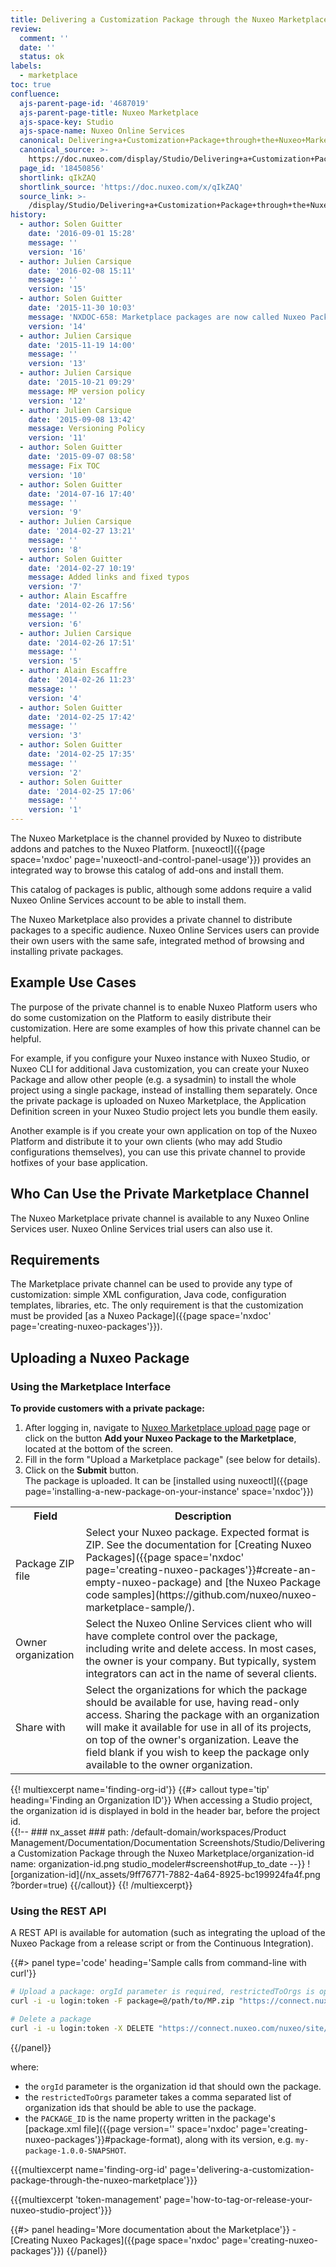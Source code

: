 ```yaml
---
title: Delivering a Customization Package through the Nuxeo Marketplace
review:
  comment: ''
  date: ''
  status: ok
labels:
  - marketplace
toc: true
confluence:
  ajs-parent-page-id: '4687019'
  ajs-parent-page-title: Nuxeo Marketplace
  ajs-space-key: Studio
  ajs-space-name: Nuxeo Online Services
  canonical: Delivering+a+Customization+Package+through+the+Nuxeo+Marketplace
  canonical_source: >-
    https://doc.nuxeo.com/display/Studio/Delivering+a+Customization+Package+through+the+Nuxeo+Marketplace
  page_id: '18450856'
  shortlink: qIkZAQ
  shortlink_source: 'https://doc.nuxeo.com/x/qIkZAQ'
  source_link: >-
    /display/Studio/Delivering+a+Customization+Package+through+the+Nuxeo+Marketplace
history:
  - author: Solen Guitter
    date: '2016-09-01 15:28'
    message: ''
    version: '16'
  - author: Julien Carsique
    date: '2016-02-08 15:11'
    message: ''
    version: '15'
  - author: Solen Guitter
    date: '2015-11-30 10:03'
    message: 'NXDOC-658: Marketplace packages are now called Nuxeo Packages'
    version: '14'
  - author: Julien Carsique
    date: '2015-11-19 14:00'
    message: ''
    version: '13'
  - author: Julien Carsique
    date: '2015-10-21 09:29'
    message: MP version policy
    version: '12'
  - author: Julien Carsique
    date: '2015-09-08 13:42'
    message: Versioning Policy
    version: '11'
  - author: Solen Guitter
    date: '2015-09-07 08:58'
    message: Fix TOC
    version: '10'
  - author: Solen Guitter
    date: '2014-07-16 17:40'
    message: ''
    version: '9'
  - author: Julien Carsique
    date: '2014-02-27 13:21'
    message: ''
    version: '8'
  - author: Solen Guitter
    date: '2014-02-27 10:19'
    message: Added links and fixed typos
    version: '7'
  - author: Alain Escaffre
    date: '2014-02-26 17:56'
    message: ''
    version: '6'
  - author: Julien Carsique
    date: '2014-02-26 17:51'
    message: ''
    version: '5'
  - author: Alain Escaffre
    date: '2014-02-26 11:23'
    message: ''
    version: '4'
  - author: Solen Guitter
    date: '2014-02-25 17:42'
    message: ''
    version: '3'
  - author: Solen Guitter
    date: '2014-02-25 17:35'
    message: ''
    version: '2'
  - author: Solen Guitter
    date: '2014-02-25 17:06'
    message: ''
    version: '1'
---
```


The Nuxeo Marketplace is the channel provided by Nuxeo to distribute addons and patches to the Nuxeo Platform. [nuxeoctl]({{page space='nxdoc' page='nuxeoctl-and-control-panel-usage'}}) provides an integrated way to browse this catalog of add-ons and install them.

This catalog of packages is public, although some addons require a valid Nuxeo Online Services account to be able to install them.

The Nuxeo Marketplace also provides a private channel to distribute packages to a specific audience. Nuxeo Online Services users can provide their own users with the same safe, integrated method of browsing and installing private packages.

## Example Use Cases

The purpose of the private channel is to enable Nuxeo Platform users who do some customization on the Platform to easily distribute their customization. Here are some examples of how this private channel can be helpful.

For example, if you configure your Nuxeo instance with Nuxeo Studio, or Nuxeo CLI for additional Java customization, you can create your Nuxeo Package and allow other people (e.g. a sysadmin) to install the whole project using a single package, instead of installing them separately. Once the private package is uploaded on Nuxeo Marketplace, the Application Definition screen in your Nuxeo Studio project lets you bundle them easily.

Another example is if you create your own application on top of the Nuxeo Platform and distribute it to your own clients (who may add Studio configurations themselves), you can use this private channel to provide hotfixes of your base application.

## Who Can Use the Private Marketplace Channel

The Nuxeo Marketplace private channel is available to any Nuxeo Online Services user. Nuxeo Online Services trial users can also use it.

## Requirements

The Marketplace private channel can be used to provide any type of customization: simple XML configuration, Java code, configuration templates, libraries, etc. The only requirement is that the customization must be provided [as a Nuxeo Package]({{page space='nxdoc' page='creating-nuxeo-packages'}}).

## Uploading a Nuxeo Package

### Using the Marketplace Interface

**To provide customers with a private package:**

1. After logging in, navigate to [Nuxeo Marketplace upload page](https://connect.nuxeo.com/nuxeo/site/marketplace/upload) page or click on the button **Add your Nuxeo Package to the Marketplace**, located at the bottom of the screen.
2. Fill in the form "Upload a Marketplace package" (see below for details).
3. Click on the **Submit** button.</br>
  The package is uploaded. It can be [installed using nuxeoctl]({{page page='installing-a-new-package-on-your-instance' space='nxdoc'}})

<div class="table-scroll">
<table class="hover">
<tbody>
<tr>
<th colspan="1">Field</th>
<th colspan="1">Description</th>
</tr>
<tr>
<td colspan="1">Package ZIP file</td>
<td colspan="1">Select your Nuxeo package. Expected format is ZIP.
See the documentation for [Creating Nuxeo Packages]({{page space='nxdoc' page='creating-nuxeo-packages'}}#create-an-empty-nuxeo-package) and [the Nuxeo Package code samples](https://github.com/nuxeo/nuxeo-marketplace-sample/).</td>
</tr>
<tr>
<td colspan="1">Owner organization</td>
<td colspan="1">Select the Nuxeo Online Services client who will have complete control over the package, including write and delete access. In most cases, the owner is your company. But typically, system integrators can act in the name of several clients.</td>
</tr>
<tr>
<td colspan="1">Share with</td>
<td colspan="1">Select the organizations for which the package should be available for use, having read-only access. Sharing the package with an organization will make it available for use in all of its projects, on top of the owner's organization. Leave the field blank if you wish to keep the package only available to the owner organization.</td>
</tr>
</tbody>
</table>
</div>

{{! multiexcerpt name='finding-org-id'}}
{{#> callout type='tip' heading='Finding an Organization ID'}}
When accessing a Studio project, the organization id is displayed in bold in the header bar, before the project id.</br>
{{!--     ### nx_asset ###
    path: /default-domain/workspaces/Product Management/Documentation/Documentation Screenshots/Studio/Delivering a Customization Package through the Nuxeo Marketplace/organization-id
    name: organization-id.png
    studio_modeler#screenshot#up_to_date
--}}
![organization-id](/nx_assets/9ff76771-7882-4a64-8925-bc199924fa4f.png ?border=true)
{{/callout}}
{{! /multiexcerpt}}

### Using the REST API

A REST API is available for automation (such as integrating the upload of the Nuxeo Package from a release script or from the Continuous Integration).

{{#> panel type='code' heading='Sample calls from command-line with curl'}}
```bash
# Upload a package: orgId parameter is required, restrictedToOrgs is optional
curl -i -u login:token -F package=@/path/to/MP.zip "https://connect.nuxeo.com/nuxeo/site/marketplace/upload?batch=true&orgId=[ownerOrgId]&restrictedToOrgs=[restrictedToOrgIds]"

# Delete a package
curl -i -u login:token -X DELETE "https://connect.nuxeo.com/nuxeo/site/marketplace/delete/PACKAGE_ID"
```
{{/panel}}

where:

- the `orgId` parameter is the organization id that should own the package.
- the `restrictedToOrgs` parameter takes a comma separated list of organization ids that should be able to use the package.
- the `PACKAGE_ID` is the name property written in the package's [package.xml file]({{page version='' space='nxdoc' page='creating-nuxeo-packages'}}#package-format), along with its version, e.g. `my-package-1.0.0-SNAPSHOT`.

{{{multiexcerpt name='finding-org-id' page='delivering-a-customization-package-through-the-nuxeo-marketplace'}}}

{{{multiexcerpt 'token-management' page='how-to-tag-or-release-your-nuxeo-studio-project'}}}

<div class="row" data-equalizer data-equalize-on="medium">
<div class="column medium-6">
{{#> panel heading='More documentation about the Marketplace'}}
- [Creating Nuxeo Packages]({{page space='nxdoc' page='creating-nuxeo-packages'}})
{{/panel}}
</div>
<div class="column medium-6">

&nbsp;

</div>
</div>

